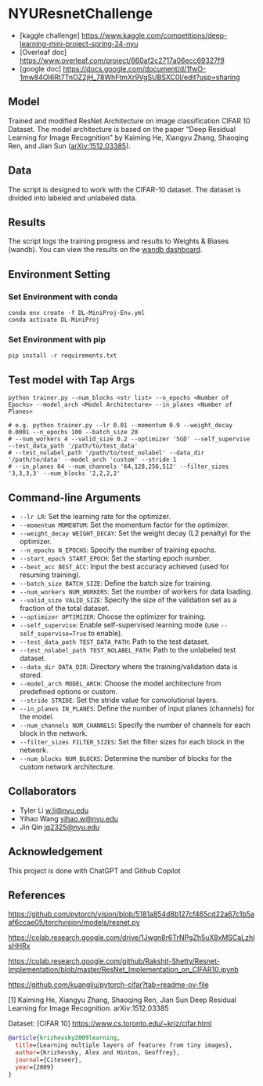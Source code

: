 NYUResnetChallenge
==========

- [kaggle challenge] https://www.kaggle.com/competitions/deep-learning-mini-project-spring-24-nyu
- [Overleaf doc] https://www.overleaf.com/project/660af2c2717a06ecc69327f9
- [google doc] https://docs.google.com/document/d/1fwO-1mw84OI6Rt7TnOZ2jH_78WhFtmXr9VgSUBSXC0I/edit?usp=sharing

## Model

Trained and modified ResNet Architecture on image classification CIFAR 10 Dataset. The model architecture is based on the paper "Deep Residual Learning for Image Recognition" by Kaiming He, Xiangyu Zhang, Shaoqing Ren, and Jian Sun ([arXiv:1512.03385](https://arxiv.org/abs/1512.03385)).

## Data

The script is designed to work with the CIFAR-10 dataset. The dataset is divided into labeled and unlabeled data. 

## Results

The script logs the training progress and results to Weights & Biases (wandb). You can view the results on the [wandb dashboard](https://wandb.ai/your-username/your-project-name).


## Environment Setting
### Set Environment with conda
```shell
conda env create -f DL-MiniProj-Env.yml
conda activate DL-MiniProj
```

### Set Environment with pip
```shell
pip install -r requirements.txt
```

## Test model with Tap Args
```shell
python trainer.py --num_blocks <str list> --n_epochs <Number of Epochs> --model_arch <Model Architecture> --in_planes <Number of Planes>

# e.g. python trainer.py --lr 0.01 --momentum 0.9 --weight_decay 0.0001 --n_epochs 100 --batch_size 20
# --num_workers 4 --valid_size 0.2 --optimizer 'SGD' --self_supervise --test_data_path '/path/to/test_data'
# --test_nolabel_path '/path/to/test_nolabel' --data_dir '/path/to/data' --model_arch 'custom' --stride 1
# --in_planes 64 --num_channels '64,128,256,512' --filter_sizes '3,3,3,3' --num_blocks '2,2,2,2'
```

## Command-line Arguments
- `--lr LR`: Set the learning rate for the optimizer.
- `--momentum MOMENTUM`: Set the momentum factor for the optimizer.
- `--weight_decay WEIGHT_DECAY`: Set the weight decay (L2 penalty) for the optimizer.
- `--n_epochs N_EPOCHS`: Specify the number of training epochs.
- `--start_epoch START_EPOCH`: Set the starting epoch number.
- `--best_acc BEST_ACC`: Input the best accuracy achieved (used for resuming training).
- `--batch_size BATCH_SIZE`: Define the batch size for training.
- `--num_workers NUM_WORKERS`: Set the number of workers for data loading.
- `--valid_size VALID_SIZE`: Specify the size of the validation set as a fraction of the total dataset.
- `--optimizer OPTIMIZER`: Choose the optimizer for training.
- `--self_supervise`: Enable self-supervised learning mode (use `--self_supervise=True` to enable).
- `--test_data_path TEST_DATA_PATH`: Path to the test dataset.
- `--test_nolabel_path TEST_NOLABEL_PATH`: Path to the unlabeled test dataset.
- `--data_dir DATA_DIR`: Directory where the training/validation data is stored.
- `--model_arch MODEL_ARCH`: Choose the model architecture from predefined options or custom.
- `--stride STRIDE`: Set the stride value for convolutional layers.
- `--in_planes IN_PLANES`: Define the number of input planes (channels) for the model.
- `--num_channels NUM_CHANNELS`: Specify the number of channels for each block in the network.
- `--filter_sizes FILTER_SIZES`: Set the filter sizes for each block in the network.
- `--num_blocks NUM_BLOCKS`: Determine the number of blocks for the custom network architecture.

## Collaborators
- Tyler Li w.li@nyu.edu
- Yihao Wang yihao.w@nyu.edu
- Jin Qin jq2325@nyu.edu

## Acknowledgement
This project is done with ChatGPT and Github Copilot

## References
https://github.com/pytorch/vision/blob/5181a854d8b127cf465cd22a67c1b5aaf6ccae05/torchvision/models/resnet.py

https://colab.research.google.com/drive/1Jwgn8r6TrNPgZh5uX8xMSCaLzhlsHHRx

https://colab.research.google.com/github/Rakshit-Shetty/Resnet-Implementation/blob/master/ResNet_Implementation_on_CIFAR10.ipynb

https://github.com/kuangliu/pytorch-cifar?tab=readme-ov-file

[1] Kaiming He, Xiangyu Zhang, Shaoqing Ren, Jian Sun
    Deep Residual Learning for Image Recognition. arXiv:1512.03385


Dataset: [CIFAR 10] https://www.cs.toronto.edu/~kriz/cifar.html
```bibtex
@article{krizhevsky2009learning,
  title={Learning multiple layers of features from tiny images},
  author={Krizhevsky, Alex and Hinton, Geoffrey},
  journal={Citeseer},
  year={2009}
}

